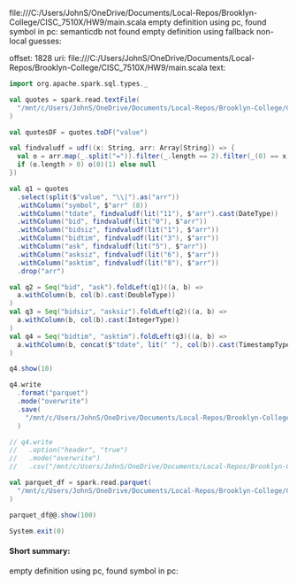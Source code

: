 file:///C:/Users/JohnS/OneDrive/Documents/Local-Repos/Brooklyn-College/CISC_7510X/HW9/main.scala
empty definition using pc, found symbol in pc: 
semanticdb not found
empty definition using fallback
non-local guesses:

offset: 1828
uri: file:///C:/Users/JohnS/OneDrive/Documents/Local-Repos/Brooklyn-College/CISC_7510X/HW9/main.scala
text:
```scala
import org.apache.spark.sql.types._

val quotes = spark.read.textFile(
  "/mnt/c/Users/JohnS/OneDrive/Documents/Local-Repos/Brooklyn-College/CISC_7510X/HW9/quotes_UsConsolidated_UsListing_AU-Bz_2017-12-11_181000-182000.txt.gz"
)

val quotesDF = quotes.toDF("value")

val findvaludf = udf((x: String, arr: Array[String]) => {
  val o = arr.map(_.split("=")).filter(_.length == 2).filter(_(0) == x);
  if (o.length > 0) o(0)(1) else null
})

val q1 = quotes
  .select(split($"value", "\\|").as("arr"))
  .withColumn("symbol", $"arr" (8))
  .withColumn("tdate", findvaludf(lit("11"), $"arr").cast(DateType))
  .withColumn("bid", findvaludf(lit("0"), $"arr"))
  .withColumn("bidsiz", findvaludf(lit("1"), $"arr"))
  .withColumn("bidtim", findvaludf(lit("3"), $"arr"))
  .withColumn("ask", findvaludf(lit("5"), $"arr"))
  .withColumn("asksiz", findvaludf(lit("6"), $"arr"))
  .withColumn("asktim", findvaludf(lit("8"), $"arr"))
  .drop("arr")

val q2 = Seq("bid", "ask").foldLeft(q1)((a, b) =>
  a.withColumn(b, col(b).cast(DoubleType))
)
val q3 = Seq("bidsiz", "asksiz").foldLeft(q2)((a, b) =>
  a.withColumn(b, col(b).cast(IntegerType))
)
val q4 = Seq("bidtim", "asktim").foldLeft(q3)((a, b) =>
  a.withColumn(b, concat($"tdate", lit(" "), col(b)).cast(TimestampType))
)

q4.show(10)

q4.write
  .format("parquet")
  .mode("overwrite")
  .save(
    "/mnt/c/Users/JohnS/OneDrive/Documents/Local-Repos/Brooklyn-College/CISC_7510X/HW9/output_parquet"
  )

// q4.write
//   .option("header", "true")
//   .mode("overwrite")
//   .csv("/mnt/c/Users/JohnS/OneDrive/Documents/Local-Repos/Brooklyn-College/CISC_7510X/HW9/output_csv")

val parquet_df = spark.read.parquet(
  "/mnt/c/Users/JohnS/OneDrive/Documents/Local-Repos/Brooklyn-College/CISC_7510X/HW9/output_parquet"
)

parquet_df@@.show(100)

System.exit(0)

```


#### Short summary: 

empty definition using pc, found symbol in pc: 